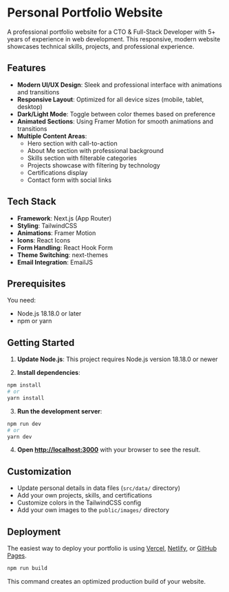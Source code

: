 # Personal Portfolio Website

A professional portfolio website for a CTO & Full-Stack Developer with 5+ years of experience in web development. This responsive, modern website showcases technical skills, projects, and professional experience.

## Features

- **Modern UI/UX Design**: Sleek and professional interface with animations and transitions
- **Responsive Layout**: Optimized for all device sizes (mobile, tablet, desktop)
- **Dark/Light Mode**: Toggle between color themes based on preference
- **Animated Sections**: Using Framer Motion for smooth animations and transitions
- **Multiple Content Areas**:
  - Hero section with call-to-action
  - About Me section with professional background
  - Skills section with filterable categories
  - Projects showcase with filtering by technology
  - Certifications display
  - Contact form with social links

## Tech Stack

- **Framework**: Next.js (App Router)
- **Styling**: TailwindCSS
- **Animations**: Framer Motion
- **Icons**: React Icons
- **Form Handling**: React Hook Form
- **Theme Switching**: next-themes
- **Email Integration**: EmailJS

## Prerequisites

You need:

- Node.js 18.18.0 or later
- npm or yarn

## Getting Started

1. **Update Node.js**: This project requires Node.js version 18.18.0 or newer

2. **Install dependencies**:

```bash
npm install
# or
yarn install
```

3. **Run the development server**:

```bash
npm run dev
# or
yarn dev
```

4. **Open [http://localhost:3000](http://localhost:3000)** with your browser to see the result.

## Customization

- Update personal details in data files (`src/data/` directory)
- Add your own projects, skills, and certifications
- Customize colors in the TailwindCSS config
- Add your own images to the `public/images/` directory

## Deployment

The easiest way to deploy your portfolio is using [Vercel](https://vercel.com/new), [Netlify](https://www.netlify.com/), or [GitHub Pages](https://pages.github.com/).

```bash
npm run build
```

This command creates an optimized production build of your website.

